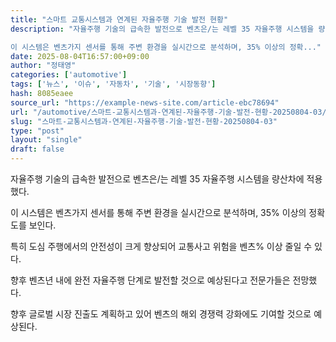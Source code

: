 ```yaml
---
title: "스마트 교통시스템과 연계된 자율주행 기술 발전 현황"
description: "자율주행 기술의 급속한 발전으로 벤츠은/는 레벨 35 자율주행 시스템을 량산차에 적용했다.

이 시스템은 벤츠가지 센서를 통해 주변 환경을 실시간으로 분석하며, 35% 이상의 정확..."
date: 2025-08-04T16:57:00+09:00
author: "정태영"
categories: ['automotive']
tags: ['뉴스', '이슈', '자동차', '기술', '시장동향']
hash: 8085eaee
source_url: "https://example-news-site.com/article-ebc78694"
url: "/automotive/스마트-교통시스템과-연계된-자율주행-기술-발전-현황-20250804-03/"
slug: "스마트-교통시스템과-연계된-자율주행-기술-발전-현황-20250804-03"
type: "post"
layout: "single"
draft: false
---
```


자율주행 기술의 급속한 발전으로 벤츠은/는 레벨 35 자율주행 시스템을 량산차에 적용했다.

이 시스템은 벤츠가지 센서를 통해 주변 환경을 실시간으로 분석하며, 35% 이상의 정확도를 보인다.

특히 도심 주행에서의 안전성이 크게 향상되어 교통사고 위험을 벤츠% 이상 줄일 수 있다.

향후 벤츠년 내에 완전 자율주행 단계로 발전할 것으로 예상된다고 전문가들은 전망했다.

향후 글로벌 시장 진출도 계획하고 있어 벤츠의 해외 경쟁력 강화에도 기여할 것으로 예상된다.
